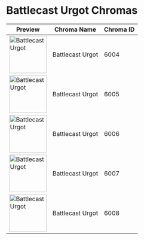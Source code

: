 # Battlecast Urgot Chromas

| Preview | Chroma Name | Chroma ID |
|---|---|---|
| <img src='https://raw.communitydragon.org/latest/plugins/rcp-be-lol-game-data/global/default/v1/champion-chroma-images/6/6004.png' alt='Battlecast Urgot' width='100'> | Battlecast Urgot | 6004 |
| <img src='https://raw.communitydragon.org/latest/plugins/rcp-be-lol-game-data/global/default/v1/champion-chroma-images/6/6005.png' alt='Battlecast Urgot' width='100'> | Battlecast Urgot | 6005 |
| <img src='https://raw.communitydragon.org/latest/plugins/rcp-be-lol-game-data/global/default/v1/champion-chroma-images/6/6006.png' alt='Battlecast Urgot' width='100'> | Battlecast Urgot | 6006 |
| <img src='https://raw.communitydragon.org/latest/plugins/rcp-be-lol-game-data/global/default/v1/champion-chroma-images/6/6007.png' alt='Battlecast Urgot' width='100'> | Battlecast Urgot | 6007 |
| <img src='https://raw.communitydragon.org/latest/plugins/rcp-be-lol-game-data/global/default/v1/champion-chroma-images/6/6008.png' alt='Battlecast Urgot' width='100'> | Battlecast Urgot | 6008 |

